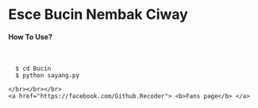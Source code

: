 <html>
  <head>
    <h1> Esce <b>Bucin</b> Nembak Ciway </h1>
  </head>
  <body>
    <head>
      <h4> How To Use? </h4>
      <p></p></br>
    </head>
  
```
  $ cd Bucin
  $ python sayang.py
```
  
    </br></br></br>
    <a href="https://facebook.com/Github.Recoder"> <b>Fans page</b> </a>
  </body>
</html>
